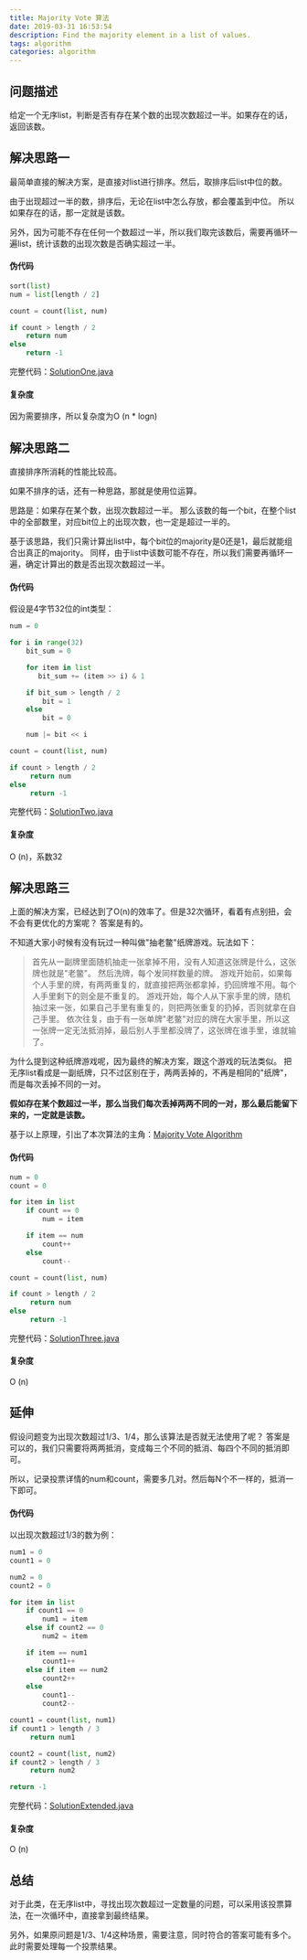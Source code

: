 ```yaml
---
title: Majority Vote 算法
date: 2019-03-31 16:53:54
description: Find the majority element in a list of values.
tags: algorithm
categories: algorithm
---
```


## 问题描述
给定一个无序list，判断是否有存在某个数的出现次数超过一半。如果存在的话，返回该数。

## 解决思路一
最简单直接的解决方案，是直接对list进行排序。然后，取排序后list中位的数。

由于出现超过一半的数，排序后，无论在list中怎么存放，都会覆盖到中位。
所以如果存在的话，那一定就是该数。

另外，因为可能不存在任何一个数超过一半，所以我们取完该数后，需要再循环一遍list，统计该数的出现次数是否确实超过一半。

#### 伪代码
```python
sort(list)
num = list[length / 2]

count = count(list, num)

if count > length / 2
    return num
else
    return -1
```
完整代码：[SolutionOne.java](https://github.com/xiaye0816/BlogCode/blob/master/src/main/majority_vote_algorithm/solution/SolutionOne.java)

#### 复杂度
因为需要排序，所以复杂度为O (n * logn)

## 解决思路二
直接排序所消耗的性能比较高。

如果不排序的话，还有一种思路，那就是使用位运算。

思路是：如果存在某个数，出现次数超过一半。
那么该数的每一个bit，在整个list中的全部数里，对应bit位上的出现次数，也一定是超过一半的。

基于该思路，我们只需计算出list中，每个bit位的majority是0还是1，最后就能组合出真正的majority。
同样，由于list中该数可能不存在，所以我们需要再循环一遍，确定计算出的数是否出现次数超过一半。

#### 伪代码
假设是4字节32位的int类型：
```python
num = 0

for i in range(32)
    bit_sum = 0

    for item in list
       bit_sum += (item >> i) & 1

    if bit_sum > length / 2
        bit = 1
    else
        bit = 0

    num |= bit << i

count = count(list, num)

if count > length / 2
     return num
else
     return -1
```
完整代码：[SolutionTwo.java](https://github.com/xiaye0816/BlogCode/blob/master/src/main/majority_vote_algorithm/solution/SolutionTwo.java)

#### 复杂度
O (n)，系数32

## 解决思路三
上面的解决方案，已经达到了O(n)的效率了。但是32次循环，看着有点别扭，会不会有更优化的方案呢？
答案是有的。

不知道大家小时候有没有玩过一种叫做"抽老鳖"纸牌游戏。玩法如下：
>首先从一副牌里面随机抽走一张拿掉不用，没有人知道这张牌是什么，这张牌也就是"老鳖"。
>然后洗牌，每个发同样数量的牌。
>游戏开始前，如果每个人手里的牌，有两两重复的，就直接把两张都拿掉，扔回牌堆不用。每个人手里剩下的则全是不重复的。
>游戏开始，每个人从下家手里的牌，随机抽过来一张，如果自己手里有重复的，则把两张重复的扔掉，否则就拿在自己手里。
>依次往复，由于有一张单牌"老鳖"对应的牌在大家手里，所以这一张牌一定无法抵消掉，最后别人手里都没牌了，这张牌在谁手里，谁就输了。

为什么提到这种纸牌游戏呢，因为最终的解决方案，跟这个游戏的玩法类似。
把无序list看成是一副纸牌，只不过区别在于，两两丢掉的，不再是相同的"纸牌"，而是每次丢掉不同的一对。

**假如存在某个数超过一半，那么当我们每次丢掉两两不同的一对，那么最后能留下来的，一定就是该数。**

基于以上原理，引出了本次算法的主角：[Majority Vote Algorithm](https://en.wikipedia.org/wiki/Boyer%E2%80%93Moore_majority_vote_algorithm)

#### 伪代码

```python
num = 0
count = 0

for item in list
    if count == 0
        num = item

    if item == num
        count++
    else
        count--

count = count(list, num)

if count > length / 2
     return num
else
     return -1
```
完整代码：[SolutionThree.java](https://github.com/xiaye0816/BlogCode/blob/master/src/main/majority_vote_algorithm/solution/SolutionThree.java)

#### 复杂度
O (n)


## 延伸
假设问题变为出现次数超过1/3、1/4，那么该算法是否就无法使用了呢？
答案是可以的，我们只需要将两两抵消，变成每三个不同的抵消、每四个不同的抵消即可。

所以，记录投票详情的num和count，需要多几对。然后每N个不一样的，抵消一下即可。

#### 伪代码

以出现次数超过1/3的数为例：

```python
num1 = 0
count1 = 0

num2 = 0
count2 = 0

for item in list
    if count1 == 0
        num1 = item
    else if count2 == 0
        num2 = item

    if item == num1
        count1++
    else if item == num2
        count2++
    else
        count1--
        count2--

count1 = count(list, num1)
if count1 > length / 3
     return num1

count2 = count(list, num2)
if count2 > length / 3
     return num2

return -1
```
完整代码：[SolutionExtended.java](https://github.com/xiaye0816/BlogCode/blob/master/src/main/majority_vote_algorithm/solution/SolutionExtended.java)

#### 复杂度
O (n)

## 总结
对于此类，在无序list中，寻找出现次数超过一定数量的问题，可以采用该投票算法，在一次循环中，直接拿到最终结果。

另外，如果原问题是1/3、1/4这种场景，需要注意，同时符合的答案可能有多个。此时需要处理每一个投票结果。